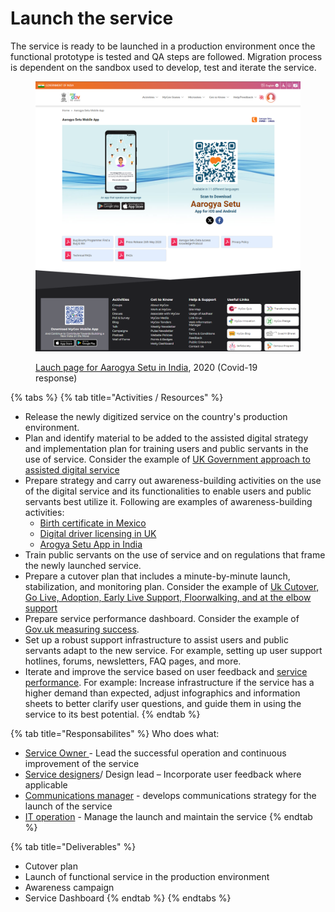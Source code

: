# Launch the service

The service is ready to be launched in a production environment once the functional prototype is tested and QA steps are followed. Migration process is dependent on the sandbox used to develop, test and iterate the service.&#x20;

<figure><img src="../../../.gitbook/assets/AS.png" alt=""><figcaption><p><a href="https://www.mygov.in/aarogya-setu-app/">Lauch page for Aarogya Setu in India</a>, 2020 (Covid-19 response)</p></figcaption></figure>

{% tabs %}
{% tab title="Activities / Resources" %}
* Release the newly digitized service on the country's production environment.
* Plan and identify material to be added to the assisted digital strategy and implementation plan for training users and public servants in the use of service. Consider the example of [UK Government approach to assisted digital service](https://www.gov.uk/government/publications/government-approach-to-assisted-digital/government-approach-to-assisted-digital)
* Prepare strategy and carry out awareness-building activities on the use of the digital service and its functionalities to enable users and public servants best utilize it. Following are examples of awareness-building activities:&#x20;
  * [Birth certificate in Mexico](https://www.gob.mx/actas)
  * [Digital driver licensing in UK](https://www.gov.uk/government/news/dvla-launches-new-campaign-to-help-move-customers-online)
  * [Arogya Setu App in India](https://www.mygov.in/aarogya-setu-app/)
* Train public servants on the use of service and on regulations that frame the newly launched service.
* Prepare a cutover plan that includes a minute-by-minute launch, stabilization, and monitoring plan. Consider the example of [Uk Cutover, Go Live, Adoption, Early Live Support, Floorwalking, and at the elbow support](https://www.digitalmarketplace.service.gov.uk/g-cloud/services/925766262378996)
* Prepare service performance dashboard. Consider the example of [Gov.uk measuring success](https://www.gov.uk/service-manual/measuring-success).
* Set up a robust support infrastructure to assist users and public servants adapt to the new service. For example, setting up user support hotlines, forums, newsletters, FAQ pages, and more.&#x20;
* Iterate and improve the service based on user feedback and [service performance](https://www.gov.uk/service-manual/measuring-success). For example: Increase infrastructure if the service has a higher demand than expected, adjust infographics and information sheets to better clarify user questions, and guide them in using the service to its best potential.
{% endtab %}

{% tab title="Responsabilites" %}
Who does what:

* [Service Owner ](../../digital-team-composition/user-profiles-taxonomy.md#service-owner)- Lead the successful operation and continuous improvement of the service
* [Service designers](../../digital-team-composition/user-profiles-taxonomy.md#service-designer)/ Design lead – Incorporate user feedback where applicable
* [Communications manager](https://govstack.gitbook.io/implementation-playbook/govstack-implementation-playbook/annex/govstack-user-profiles-taxonomy#communication-manager) - develops communications strategy for the launch of the service
* [IT operation](../../digital-team-composition/user-profiles-taxonomy.md#back-end-developers) - Manage the launch and maintain the service
{% endtab %}

{% tab title="Deliverables" %}
* Cutover plan
* Launch of functional service in the production environment
* Awareness campaign
* Service Dashboard
{% endtab %}
{% endtabs %}
